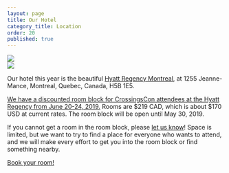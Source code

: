 ```yaml
---
layout: page
title: Our Hotel
category_title: Location
order: 20
published: true
---
```


<div class="row">
  <div class="col-12 col-md-6 mb-3"><img src="{{site.baseurl}}/images/hyatt1.jpg"/></div>
  <div class="col-12 col-md-6 mb-3"><img src="{{site.baseurl}}/images/hyatt2.jpg"/></div>
</div>

Our hotel this year is the beautiful [Hyatt Regency Montreal](https://montreal.regency.hyatt.com/en/hotel/home.html), at 1255 Jeanne-Mance, Montreal, Quebec, Canada, H5B 1E5.

[We have a discounted room block for CrossingsCon attendees at the Hyatt Regency from June 20-24, 2019.]() Rooms are $219 CAD, which is about $170 USD at current rates. The room block will be open until May 30, 2019.

If you cannot get a room in the room block, please [let us know]({{site.baseurl}}/about/contact)! Space is limited, but we want to try to find a place for everyone who wants to attend, and we will make every effort to get you into the room block or find something nearby.

<p class="text-center">
  <a class="btn btn-lg btn-success" href="#" target="_blank">Book your room!</a>
</p>
